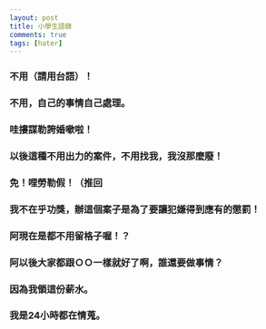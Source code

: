 ```yaml
---
layout: post
title: 小學生語錄
comments: true
tags: [hater]
---
```

### 不用（請用台語）！
### 不用，自己的事情自己處理。
### 哇摟謀勒誇婚嗽啦！
### 以後這種不用出力的案件，不用找我，我沒那麼廢！
### 免！哩勞勒假！（推回
### 我不在乎功獎，辦這個案子是為了要讓犯嫌得到應有的懲罰！
### 阿現在是都不用留格子喔！？
### 阿以後大家都跟ＯＯ一樣就好了啊，誰還要做事情？
### 因為我領這份薪水。
### 我是24小時都在情蒐。